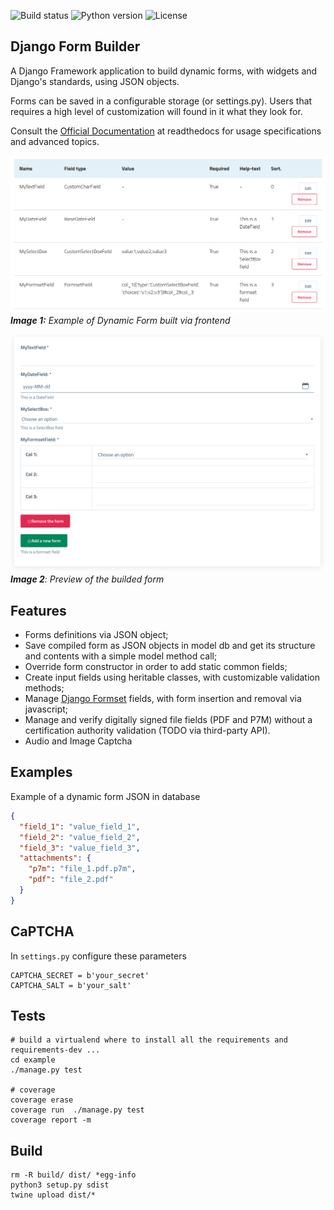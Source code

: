 ![Build status](https://travis-ci.org/UniversitaDellaCalabria/django-form-builder.svg?branch=master)
![Python version](https://img.shields.io/badge/license-Apache%202-blue.svg)
![License](https://img.shields.io/badge/python-3.5%20%7C%203.6%20%7C%203.7%20%7C%203.8-blue.svg)


Django Form Builder
-------------------

A Django Framework application to build dynamic forms, with widgets and Django's standards, using JSON objects.

Forms can be saved in a configurable storage (or settings.py). Users that requires a high level of customization will found in it what they look for.

Consult the [Official Documentation](https://django-form-builder.readthedocs.io/en/latest/index.html) at readthedocs for usage specifications and advanced topics.

![Home](docs/source/images/dyn_form_building.png)
_**Image 1:** Example of Dynamic Form built via frontend_

![Home](docs/source/images/dyn_form_preview.png)
_**Image 2**: Preview of the builded form_

Features
--------

- Forms definitions via JSON object;
- Save compiled form as JSON objects in model db and get its structure and contents with a simple model method call;
- Override form constructor in order to add static common fields;
- Create input fields using heritable classes, with customizable validation methods;
- Manage [Django Formset](https://docs.djangoproject.com/en/2.2/topics/forms/formsets/) fields, with form insertion and removal via javascript;
- Manage and verify digitally signed file fields (PDF and P7M) without a certification authority validation (TODO via third-party API).
- Audio and Image Captcha

Examples
--------

Example of a dynamic form JSON in database

```json
{
  "field_1": "value_field_1",
  "field_2": "value_field_2",
  "field_3": "value_field_3",
  "attachments": {
    "p7m": "file_1.pdf.p7m",
    "pdf": "file_2.pdf"
  }
}
```

CaPTCHA
-------

In `settings.py` configure these parameters

````
CAPTCHA_SECRET = b'your_secret'
CAPTCHA_SALT = b'your_salt'
````

Tests
-----

````
# build a virtualend where to install all the requirements and requirements-dev ...
cd example
./manage.py test

# coverage
coverage erase
coverage run  ./manage.py test
coverage report -m
````


Build
-----

````
rm -R build/ dist/ *egg-info
python3 setup.py sdist
twine upload dist/*
````
